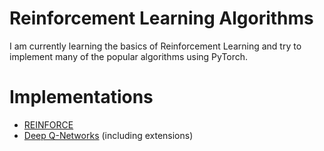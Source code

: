 # Reinforcement Learning Algorithms

I am currently learning the basics of Reinforcement Learning and try to implement many of the popular algorithms using PyTorch.


# Implementations

* [REINFORCE](https://github.com/johanngerberding/reinforcement-learning-pytorch/tree/master/reinforce)
* [Deep Q-Networks](https://github.com/johanngerberding/reinforcement-learning-pytorch/tree/master/dqn) (including extensions)